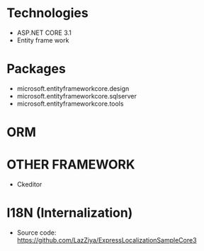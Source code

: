 # Technologies
- ASP.NET CORE 3.1
- Entity frame work
# Packages
- microsoft.entityframeworkcore.design
- microsoft.entityframeworkcore.sqlserver
- microsoft.entityframeworkcore.tools

# ORM
# OTHER FRAMEWORK 
- Ckeditor

# I18N (Internalization)
- Source code: https://github.com/LazZiya/ExpressLocalizationSampleCore3